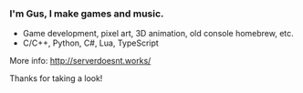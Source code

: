 ### I'm Gus, I make games and music.

* Game development, pixel art, 3D animation, old console homebrew, etc.
* C/C++, Python, C#, Lua, TypeScript

More info: http://serverdoesnt.works/

Thanks for taking a look!
